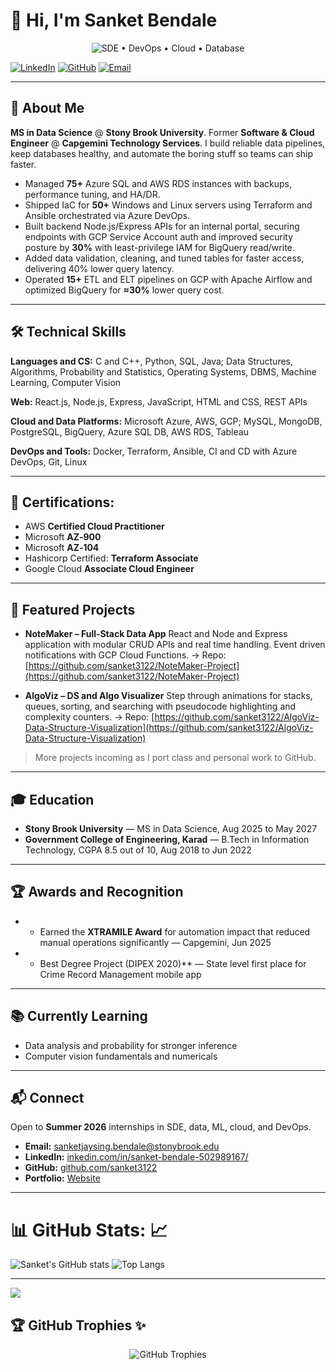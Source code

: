# 👋 Hi, I'm Sanket Bendale

<div align="center">
  <img
    src="https://readme-typing-svg.demolab.com?font=Fira+Code&weight=600&size=28&duration=2000&pause=600&center=true&vCenter=true&repeat=true&width=900&lines=SDE+%E2%80%A2+DevOps+%E2%80%A2+Cloud+%E2%80%A2+Database"
    alt="SDE • DevOps • Cloud • Database"
  />
</div>

[![LinkedIn](https://img.shields.io/badge/LinkedIn-Sanket%20Bendale-blue?logo=linkedin\&logoColor=white)](https://www.linkedin.com/in/sanket-bendale-502989167/)
[![GitHub](https://img.shields.io/badge/GitHub-sanket3122-black?logo=github)](https://github.com/sanket3122)
[![Email](https://img.shields.io/badge/Email-sanketjaysing.bendale%40stonybrook.edu-red?logo=gmail\&logoColor=white)](mailto:sanketjaysing.bendale@stonybrook.edu)

<!-- [![Portfolio](https://img.shields.io/badge/Portfolio-Website-9cf?logo=google-chrome&logoColor=black)](https://YOUR_PORTFOLIO_URL) -->

---

## 📖 About Me

**MS in Data Science** @ **Stony Brook University**. Former **Software & Cloud Engineer** @ **Capgemini Technology Services**. I build reliable data pipelines, keep databases healthy, and automate the boring stuff so teams can ship faster.

* Managed **75+** Azure SQL and AWS RDS instances with backups, performance tuning, and HA/DR.
* Shipped IaC for **50+** Windows and Linux servers using Terraform and Ansible orchestrated via Azure DevOps.
* Built backend Node.js/Express APIs for an internal portal, securing endpoints with GCP Service Account auth and improved security posture by **30%** with least-privilege IAM for BigQuery read/write.
* Added data validation, cleaning, and tuned tables for faster access, delivering 40% lower query latency.
* Operated **15+** ETL and ELT pipelines on GCP with Apache Airflow and optimized BigQuery for **≈30%** lower query cost.

---

## 🛠️ Technical Skills

**Languages and CS:** C and C++, Python, SQL, Java; Data Structures, Algorithms, Probability and Statistics, Operating Systems, DBMS, Machine Learning, Computer Vision

**Web:** React.js, Node.js, Express, JavaScript, HTML and CSS, REST APIs

**Cloud and Data Platforms:** Microsoft Azure, AWS, GCP; MySQL, MongoDB, PostgreSQL, BigQuery, Azure SQL DB, AWS RDS, Tableau

**DevOps and Tools:** Docker, Terraform, Ansible, CI and CD with Azure DevOps, Git, Linux

---
## 🔖 Certifications:
* AWS **Certified Cloud Practitioner**
* Microsoft **AZ‑900**
* Microsoft **AZ‑104**
* Hashicorp Certified: **Terraform Associate**
* Google Cloud **Associate Cloud Engineer**

---
## 🚀 Featured Projects

* **NoteMaker – Full‑Stack Data App**
  React and Node and Express application with modular CRUD APIs and real time handling. Event driven notifications with GCP Cloud Functions.
  → Repo: [https://github.com/sanket3122/NoteMaker-Project](https://github.com/sanket3122/NoteMaker-Project)

* **AlgoViz – DS and Algo Visualizer**
  Step through animations for stacks, queues, sorting, and searching with pseudocode highlighting and complexity counters.
  → Repo: [https://github.com/sanket3122/AlgoViz-Data-Structure-Visualization](https://github.com/sanket3122/AlgoViz-Data-Structure-Visualization)

> More projects incoming as I port class and personal work to GitHub.

---

## 🎓 Education

* **Stony Brook University** — MS in Data Science, Aug 2025 to May 2027
* **Government College of Engineering, Karad** — B.Tech in Information Technology, CGPA 8.5 out of 10, Aug 2018 to Jun 2022

---

## 🏆 Awards and Recognition
 
* * Earned the **XTRAMILE Award** for automation impact that reduced manual operations significantly — Capgemini, Jun 2025
* * Best Degree Project (DIPEX 2020)** — State level first place for Crime Record Management mobile app

---

## 📚 Currently Learning

* Data analysis and probability for stronger inference
* Computer vision fundamentals and numericals

---

## 📬 Connect

Open to **Summer 2026** internships in SDE, data, ML, cloud, and DevOps.

- **Email:** [sanketjaysing.bendale@stonybrook.edu](mailto:sanketjaysing.bendale@stonybrook.edu)  
- **LinkedIn:** [inkedin.com/in/sanket-bendale-502989167/](https://www.linkedin.com/in/sanket-bendale-502989167/)  
- **GitHub:** [github.com/sanket3122](https://github.com/sanket3122)  
- **Portfolio:** [Website]()  

---

<!-- Optional GitHub cards (uncomment and set your username) -->

<!-- 
![Sanket's GitHub stats](https://github-readme-stats.vercel.app/api?username=sanket3122&show_icons=true)
![Top Langs](https://github-readme-stats.vercel.app/api/top-langs/?username=sanket3122&layout=compact)
-->

# 📊 GitHub Stats: 📈

![Sanket's GitHub stats](https://github-readme-stats.vercel.app/api?username=sanket3122&show_icons=true&theme=tokyonight)
![Top Langs](https://github-readme-stats.vercel.app/api/top-langs/?username=sanket3122&layout=compact)

---
![](https://github-profile-summary-cards.vercel.app/api/cards/profile-details?username=sanket3122&theme=tokyonight)

## 🏆 GitHub Trophies ✨
<div align="center">
  <img src="https://github-profile-trophy.vercel.app/?username=sanket3122&theme=tokyonight&no-frame=true&no-bg=true&margin-w=10&column=6" alt="GitHub Trophies" />
  <br/>

</div>

